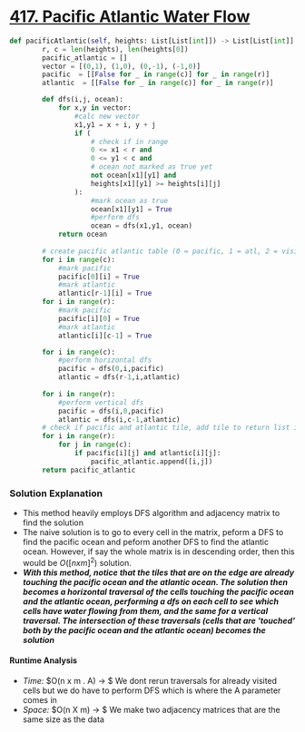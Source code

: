 # [417. Pacific Atlantic Water Flow](https://leetcode.com/problems/pacific-atlantic-water-flow/)

```python
def pacificAtlantic(self, heights: List[List[int]]) -> List[List[int]]:
        r, c = len(heights), len(heights[0])
        pacific_atlantic = []
        vector = [(0,1), (1,0), (0,-1), (-1,0)]
        pacific  = [[False for _ in range(c)] for _ in range(r)]
        atlantic  = [[False for _ in range(c)] for _ in range(r)]

        def dfs(i,j, ocean):
            for x,y in vector:
                #calc new vector
                x1,y1 = x + i, y + j
                if (
                    # check if in range
                    0 <= x1 < r and 
                    0 <= y1 < c and 
                    # ocean not marked as true yet
                    not ocean[x1][y1] and
                    heights[x1][y1] >= heights[i][j] 
                ):
                    #mark ocean as true 
                    ocean[x1][y1] = True
                    #perform dfs
                    ocean = dfs(x1,y1, ocean)
            return ocean
        
        # create pacific atlantic table (0 = pacific, 1 = atl, 2 = visit)
        for i in range(c):
            #mark pacific 
            pacific[0][i] = True
            #mark atlantic
            atlantic[r-1][i] = True
        for i in range(r):
            #mark pacific
            pacific[i][0] = True
            #mark atlantic
            atlantic[i][c-1] = True

        for i in range(c):
            #perform horizontal dfs
            pacific = dfs(0,i,pacific)
            atlantic = dfs(r-1,i,atlantic)
            
        for i in range(r):
            #perform vertical dfs
            pacific = dfs(i,0,pacific)
            atlantic = dfs(i,c-1,atlantic)
        # check if pacific and atlantic tile, add tile to return list if true
        for i in range(r):
            for j in range(c):
                if pacific[i][j] and atlantic[i][j]:
                    pacific_atlantic.append([i,j])
        return pacific_atlantic
```

### Solution Explanation 
- This method heavily employs DFS algorithm and adjacency matrix to find the solution
- The naive solution is to go to every cell in the matrix, peform a DFS to find the pacific ocean and peform another DFS to find the atlantic ocean. However, if say the whole matrix is in descending order, then this would be $O([n xm]^2)$ solution. 
- ***With this method, notice that the tiles that are on the edge are already touching the pacific ocean and the atlantic ocean. The solution then becomes a horizontal traversal of the cells touching the pacific ocean and the atlantic ocean, performing a dfs on each cell to see which cells have water flowing from them, and the same for a vertical traversal. The intersection of these traversals (cells that are 'touched' both by the pacific ocean and the atlantic ocean) becomes the solution***

#### Runtime Analysis  
- *Time:* $O(n x m . A) -> $ We dont rerun traversals for already visited cells but we do have to perform DFS which is where the A parameter comes in 
- *Space:* $O(n X m) -> $ We make two adjacency matrices that are the same size as the data 